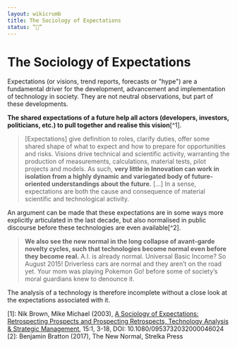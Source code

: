 ```yaml
---
layout: wikicrumb 
title: The Sociology of Expectations
status: “🌿”
---
```


# The Sociology of Expectations

Expectations (or visions, trend reports, forecasts or "hype") are a fundamental driver for the development, advancement and implementation of technology in society. They are not neutral observations, but part of these developments.

**The shared expectations of a future help all actors (developers, investors, politicians, etc.) to pull together and realise this vision**[^1].

> [Expectations] give definition to roles, clarify duties, offer some shared shape of what to expect and how to prepare for opportunities and risks. Visions drive technical and scientific activity, warranting the production of measurements, calculations, material tests, pilot projects and models. As such, **very little in Innovation can work in isolation from a highly dynamic and variegated body of future-oriented understandings about the future.** […] In a sense, expectations are both the cause and consequence of material scientific and technological activity.

An argument can be made that these expectations are in some ways more explicitly articulated in the last decade, but also normalised in public discourse before these technologies are even available[^2].

>**We also see the new normal in the long collapse of avant-garde novelty cycles, such that technologies become normal even before they become real.** A.I. is already normal. Universal Basic Income? So August 2015! Driverless cars are normal and they aren’t on the road yet. Your mom was playing Pokemon Go! before some of society’s moral guardians knew to denounce it.

The analysis of a technology is therefore incomplete without a close look at the expectations associated with it.

[1]:	Nik Brown, Mike Michael (2003), [A Sociology of Expectations: Retrospecting Prospects and Prospecting Retrospects, Technology Analysis & Strategic Management](https://www.tandfonline.com/doi/abs/10.1080/0953732032000046024), 15:1, 3-18, DOI: 10.1080/0953732032000046024
[2]:	Benjamin Bratton (2017), The New Normal, Strelka Press